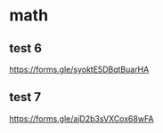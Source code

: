 # math

## test 6
https://forms.gle/syoktE5DBqtBuarHA

## test 7
https://forms.gle/ajD2b3sVXCox68wFA
